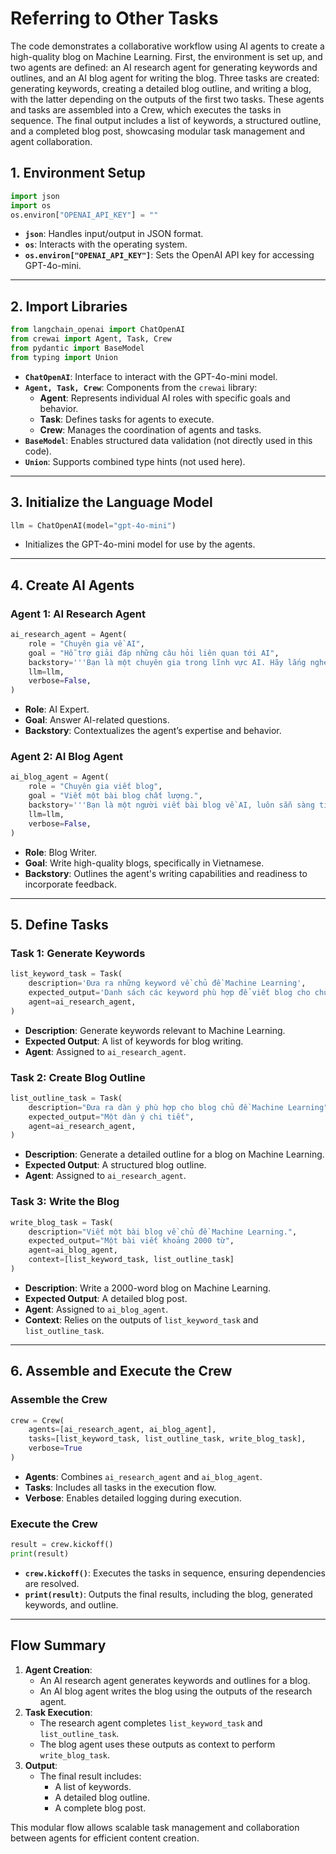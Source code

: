 # Referring to Other Tasks
The code demonstrates a collaborative workflow using AI agents to create a high-quality blog on Machine Learning. First, the environment is set up, and two agents are defined: an AI research agent for generating keywords and outlines, and an AI blog agent for writing the blog. Three tasks are created: generating keywords, creating a detailed blog outline, and writing a blog, with the latter depending on the outputs of the first two tasks. These agents and tasks are assembled into a Crew, which executes the tasks in sequence. The final output includes a list of keywords, a structured outline, and a completed blog post, showcasing modular task management and agent collaboration.

## **1. Environment Setup**
```python
import json 
import os 
os.environ["OPENAI_API_KEY"] = ""
```
- **`json`**: Handles input/output in JSON format.
- **`os`**: Interacts with the operating system.
- **`os.environ["OPENAI_API_KEY"]`**: Sets the OpenAI API key for accessing GPT-4o-mini.

---

## **2. Import Libraries**
```python
from langchain_openai import ChatOpenAI
from crewai import Agent, Task, Crew
from pydantic import BaseModel
from typing import Union
```
- **`ChatOpenAI`**: Interface to interact with the GPT-4o-mini model.
- **`Agent, Task, Crew`**: Components from the `crewai` library:
  - **Agent**: Represents individual AI roles with specific goals and behavior.
  - **Task**: Defines tasks for agents to execute.
  - **Crew**: Manages the coordination of agents and tasks.
- **`BaseModel`**: Enables structured data validation (not directly used in this code).
- **`Union`**: Supports combined type hints (not used here).

---

## **3. Initialize the Language Model**
```python
llm = ChatOpenAI(model="gpt-4o-mini")
```
- Initializes the GPT-4o-mini model for use by the agents.

---

## **4. Create AI Agents**
### **Agent 1: AI Research Agent**
```python
ai_research_agent = Agent(
    role = "Chuyên gia về AI",
    goal = "Hỗ trợ giải đáp những câu hỏi liên quan tới AI",
    backstory='''Bạn là một chuyên gia trong lĩnh vực AI. Hãy lắng nghe câu hỏi của người dùng và trả lời thật phù hợp''',
    llm=llm,
    verbose=False,
)
```
- **Role**: AI Expert.
- **Goal**: Answer AI-related questions.
- **Backstory**: Contextualizes the agent’s expertise and behavior.

### **Agent 2: AI Blog Agent**
```python
ai_blog_agent = Agent(
    role = "Chuyên gia viết blog",
    goal = "Viết một bài blog chất lượng.",
    backstory='''Bạn là một người viết bài blog về AI, luôn sẵn sàng tiếp nhận và chỉnh sửa bài viết theo nhận xét.''',
    llm=llm,
    verbose=False,
)
```
- **Role**: Blog Writer.
- **Goal**: Write high-quality blogs, specifically in Vietnamese.
- **Backstory**: Outlines the agent's writing capabilities and readiness to incorporate feedback.

---

## **5. Define Tasks**
### **Task 1: Generate Keywords**
```python
list_keyword_task = Task(
    description='Đưa ra những keyword về chủ đề Machine Learning',
    expected_output='Danh sách các keyword phù hợp để viết blog cho chủ đề Machine Learning',
    agent=ai_research_agent,
)
```
- **Description**: Generate keywords relevant to Machine Learning.
- **Expected Output**: A list of keywords for blog writing.
- **Agent**: Assigned to `ai_research_agent`.

### **Task 2: Create Blog Outline**
```python
list_outline_task = Task(
    description="Đưa ra dàn ý phù hợp cho blog chủ đề Machine Learning",
    expected_output="Một dàn ý chi tiết",
    agent=ai_research_agent,
)
```
- **Description**: Generate a detailed outline for a blog on Machine Learning.
- **Expected Output**: A structured blog outline.
- **Agent**: Assigned to `ai_research_agent`.

### **Task 3: Write the Blog**
```python
write_blog_task = Task(
    description="Viết một bài blog về chủ đề Machine Learning.",
    expected_output="Một bài viết khoảng 2000 từ",
    agent=ai_blog_agent,
    context=[list_keyword_task, list_outline_task]
)
```
- **Description**: Write a 2000-word blog on Machine Learning.
- **Expected Output**: A detailed blog post.
- **Agent**: Assigned to `ai_blog_agent`.
- **Context**: Relies on the outputs of `list_keyword_task` and `list_outline_task`.

---

## **6. Assemble and Execute the Crew**
### **Assemble the Crew**
```python
crew = Crew(
    agents=[ai_research_agent, ai_blog_agent],
    tasks=[list_keyword_task, list_outline_task, write_blog_task],
    verbose=True
)
```
- **Agents**: Combines `ai_research_agent` and `ai_blog_agent`.
- **Tasks**: Includes all tasks in the execution flow.
- **Verbose**: Enables detailed logging during execution.

### **Execute the Crew**
```python
result = crew.kickoff()
print(result)
```
- **`crew.kickoff()`**: Executes the tasks in sequence, ensuring dependencies are resolved.
- **`print(result)`**: Outputs the final results, including the blog, generated keywords, and outline.

---

## **Flow Summary**
1. **Agent Creation**:
   - An AI research agent generates keywords and outlines for a blog.
   - An AI blog agent writes the blog using the outputs of the research agent.
2. **Task Execution**:
   - The research agent completes `list_keyword_task` and `list_outline_task`.
   - The blog agent uses these outputs as context to perform `write_blog_task`.
3. **Output**:
   - The final result includes:
     - A list of keywords.
     - A detailed blog outline.
     - A complete blog post.

This modular flow allows scalable task management and collaboration between agents for efficient content creation.
